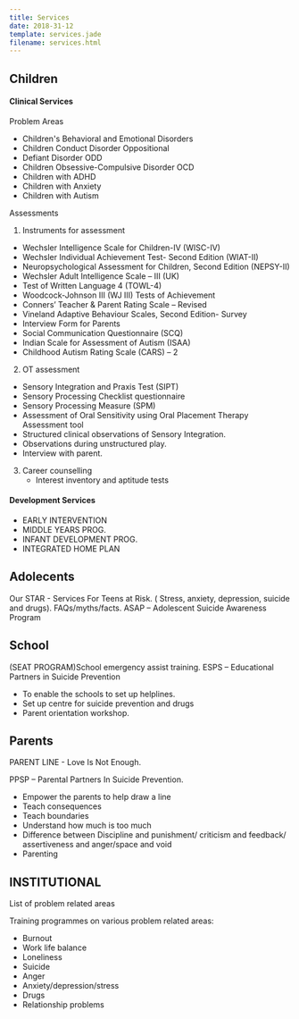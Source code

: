 ```yaml
---
title: Services
date: 2018-31-12
template: services.jade
filename: services.html
---
```


## Children
#### Clinical Services


Problem Areas

- Children's Behavioral and Emotional Disorders
- Children Conduct Disorder Oppositional
- Defiant Disorder ODD
- Children Obsessive-Compulsive Disorder OCD
- Children with ADHD
- Children with Anxiety
- Children with Autism

Assessments
1. Instruments for assessment
  - Wechsler Intelligence Scale for Children-IV (WISC-IV)
  - Wechsler Individual Achievement Test- Second Edition (WIAT-II)
  - Neuropsychological Assessment for Children, Second Edition (NEPSY-II)
  - Wechsler Adult Intelligence Scale – III (UK)
  - Test of Written Language 4 (TOWL-4)
  - Woodcock-Johnson III (WJ III) Tests of Achievement
  - Conners’ Teacher & Parent Rating Scale – Revised
  - Vineland Adaptive Behaviour Scales, Second Edition- Survey 
  - Interview Form for Parents
  - Social Communication Questionnaire (SCQ)
  - Indian Scale for Assessment of Autism (ISAA)
  - Childhood Autism Rating Scale (CARS) – 2 

2. OT assessment​

  - Sensory Integration and Praxis Test (SIPT)​
  - Sensory Processing Checklist questionnaire​
  - Sensory Processing Measure (SPM)​
  -  Assessment of Oral Sensitivity using Oral Placement Therapy Assessment tool​
  - Structured clinical observations of Sensory Integration.​
  - Observations during unstructured play.​
  - Interview with parent.​

3. Career counselling
    - Interest inventory and aptitude tests

#### Development Services
- EARLY INTERVENTION
- MIDDLE YEARS PROG.
- INFANT DEVELOPMENT PROG.
- INTEGRATED HOME PLAN

## Adolecents
Our STAR - Services For Teens at Risk. ( Stress, anxiety, depression, suicide and drugs).​
FAQs/myths/facts.​
ASAP – Adolescent Suicide Awareness Program​

## School
(SEAT PROGRAM)School emergency assist training.​
ESPS – Educational Partners in Suicide Prevention​

- To enable the schools to set up helplines.​
- Set up centre for suicide prevention and drugs​
- Parent orientation workshop.​

## Parents

PARENT LINE - Love Is Not Enough.​

PPSP – Parental Partners In Suicide Prevention.​

- Empower the parents to help draw a line​
- Teach consequences ​
- Teach boundaries​
- Understand how much is too much​
- Difference between Discipline and punishment/ criticism and  feedback/ assertiveness and anger/space and void​
- Parenting​

## INSTITUTIONAL ​

List of problem related areas​

Training programmes on various problem related areas:​

- Burnout​
- Work life balance​
- Loneliness​
- Suicide​
- Anger​
- Anxiety/depression/stress​
- Drugs​
- Relationship problems​